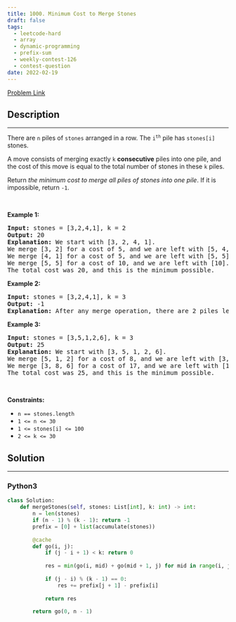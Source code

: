```yaml
---
title: 1000. Minimum Cost to Merge Stones
draft: false
tags: 
  - leetcode-hard
  - array
  - dynamic-programming
  - prefix-sum
  - weekly-contest-126
  - contest-question
date: 2022-02-19
---
```


[Problem Link](https://leetcode.com/problems/minimum-cost-to-merge-stones/)

## Description

---
<p>There are <code>n</code> piles of <code>stones</code> arranged in a row. The <code>i<sup>th</sup></code> pile has <code>stones[i]</code> stones.</p>

<p>A move consists of merging exactly <code>k</code> <strong>consecutive</strong> piles into one pile, and the cost of this move is equal to the total number of stones in these <code>k</code> piles.</p>

<p>Return <em>the minimum cost to merge all piles of stones into one pile</em>. If it is impossible, return <code>-1</code>.</p>

<p>&nbsp;</p>
<p><strong class="example">Example 1:</strong></p>

<pre>
<strong>Input:</strong> stones = [3,2,4,1], k = 2
<strong>Output:</strong> 20
<strong>Explanation:</strong> We start with [3, 2, 4, 1].
We merge [3, 2] for a cost of 5, and we are left with [5, 4, 1].
We merge [4, 1] for a cost of 5, and we are left with [5, 5].
We merge [5, 5] for a cost of 10, and we are left with [10].
The total cost was 20, and this is the minimum possible.
</pre>

<p><strong class="example">Example 2:</strong></p>

<pre>
<strong>Input:</strong> stones = [3,2,4,1], k = 3
<strong>Output:</strong> -1
<strong>Explanation:</strong> After any merge operation, there are 2 piles left, and we can&#39;t merge anymore.  So the task is impossible.
</pre>

<p><strong class="example">Example 3:</strong></p>

<pre>
<strong>Input:</strong> stones = [3,5,1,2,6], k = 3
<strong>Output:</strong> 25
<strong>Explanation:</strong> We start with [3, 5, 1, 2, 6].
We merge [5, 1, 2] for a cost of 8, and we are left with [3, 8, 6].
We merge [3, 8, 6] for a cost of 17, and we are left with [17].
The total cost was 25, and this is the minimum possible.
</pre>

<p>&nbsp;</p>
<p><strong>Constraints:</strong></p>

<ul>
	<li><code>n == stones.length</code></li>
	<li><code>1 &lt;= n &lt;= 30</code></li>
	<li><code>1 &lt;= stones[i] &lt;= 100</code></li>
	<li><code>2 &lt;= k &lt;= 30</code></li>
</ul>


## Solution

---
### Python3
``` py title='minimum-cost-to-merge-stones'
class Solution:
    def mergeStones(self, stones: List[int], k: int) -> int:
        n = len(stones)
        if (n - 1) % (k - 1): return -1
        prefix = [0] + list(accumulate(stones))
        
        @cache
        def go(i, j):
            if (j - i + 1) < k: return 0
            
            res = min(go(i, mid) + go(mid + 1, j) for mid in range(i, j, k - 1))
            
            if (j - i) % (k - 1) == 0:
                res += prefix[j + 1] - prefix[i]
            
            return res
        
        return go(0, n - 1)
```

